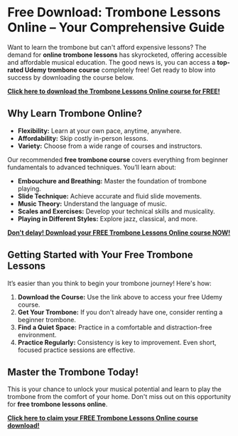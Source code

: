 # Free Download: Trombone Lessons Online – Your Comprehensive Guide

Want to learn the trombone but can't afford expensive lessons? The demand for **online trombone lessons** has skyrocketed, offering accessible and affordable musical education. The good news is, you can access a **top-rated Udemy trombone course** completely free! Get ready to blow into success by downloading the course below.

[**Click here to download the Trombone Lessons Online course for FREE!**](https://udemywork.com/trombone-lessons-online)

## Why Learn Trombone Online?

*   **Flexibility:** Learn at your own pace, anytime, anywhere.
*   **Affordability:** Skip costly in-person lessons.
*   **Variety:** Choose from a wide range of courses and instructors.

Our recommended **free trombone course** covers everything from beginner fundamentals to advanced techniques. You’ll learn about:

*   **Embouchure and Breathing:** Master the foundation of trombone playing.
*   **Slide Technique:** Achieve accurate and fluid slide movements.
*   **Music Theory:** Understand the language of music.
*   **Scales and Exercises:** Develop your technical skills and musicality.
*   **Playing in Different Styles:** Explore jazz, classical, and more.

[**Don't delay! Download your FREE Trombone Lessons Online course NOW!**](https://udemywork.com/trombone-lessons-online)

## Getting Started with Your Free Trombone Lessons

It’s easier than you think to begin your trombone journey! Here's how:

1.  **Download the Course:** Use the link above to access your free Udemy course.
2.  **Get Your Trombone:** If you don't already have one, consider renting a beginner trombone.
3.  **Find a Quiet Space:** Practice in a comfortable and distraction-free environment.
4.  **Practice Regularly:** Consistency is key to improvement. Even short, focused practice sessions are effective.

## Master the Trombone Today!

This is your chance to unlock your musical potential and learn to play the trombone from the comfort of your home. Don't miss out on this opportunity for **free trombone lessons online**.

[**Click here to claim your FREE Trombone Lessons Online course download!**](https://udemywork.com/trombone-lessons-online)
